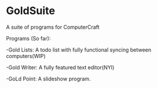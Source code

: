 GoldSuite
===========

A suite of programs for ComputerCraft

Programs (So far):

-Gold Lists: A todo list with fully functional syncing between computers(WIP)

-Gold Writer: A fully featured text editor(NYI)

-GoLd Point: A slideshow program.
